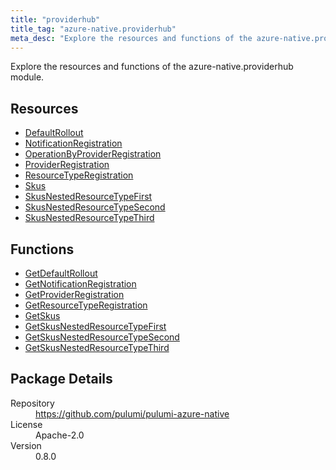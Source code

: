 ```yaml
---
title: "providerhub"
title_tag: "azure-native.providerhub"
meta_desc: "Explore the resources and functions of the azure-native.providerhub module."
---
```


<!-- WARNING: this file was generated by Pulumi Docs Generator. -->
<!-- Do not edit by hand unless you're certain you know what you are doing! -->

Explore the resources and functions of the azure-native.providerhub module.

<h2 id="resources">Resources</h2>
<ul class="api">
    <li><a href="defaultrollout" title="DefaultRollout"><span class="symbol resource"></span>DefaultRollout</a></li>
    <li><a href="notificationregistration" title="NotificationRegistration"><span class="symbol resource"></span>NotificationRegistration</a></li>
    <li><a href="operationbyproviderregistration" title="OperationByProviderRegistration"><span class="symbol resource"></span>OperationByProviderRegistration</a></li>
    <li><a href="providerregistration" title="ProviderRegistration"><span class="symbol resource"></span>ProviderRegistration</a></li>
    <li><a href="resourcetyperegistration" title="ResourceTypeRegistration"><span class="symbol resource"></span>ResourceTypeRegistration</a></li>
    <li><a href="skus" title="Skus"><span class="symbol resource"></span>Skus</a></li>
    <li><a href="skusnestedresourcetypefirst" title="SkusNestedResourceTypeFirst"><span class="symbol resource"></span>SkusNestedResourceTypeFirst</a></li>
    <li><a href="skusnestedresourcetypesecond" title="SkusNestedResourceTypeSecond"><span class="symbol resource"></span>SkusNestedResourceTypeSecond</a></li>
    <li><a href="skusnestedresourcetypethird" title="SkusNestedResourceTypeThird"><span class="symbol resource"></span>SkusNestedResourceTypeThird</a></li>
</ul>

<h2 id="functions">Functions</h2>
<ul class="api">
    <li><a href="getdefaultrollout" title="GetDefaultRollout"><span class="symbol function"></span>GetDefaultRollout</a></li>
    <li><a href="getnotificationregistration" title="GetNotificationRegistration"><span class="symbol function"></span>GetNotificationRegistration</a></li>
    <li><a href="getproviderregistration" title="GetProviderRegistration"><span class="symbol function"></span>GetProviderRegistration</a></li>
    <li><a href="getresourcetyperegistration" title="GetResourceTypeRegistration"><span class="symbol function"></span>GetResourceTypeRegistration</a></li>
    <li><a href="getskus" title="GetSkus"><span class="symbol function"></span>GetSkus</a></li>
    <li><a href="getskusnestedresourcetypefirst" title="GetSkusNestedResourceTypeFirst"><span class="symbol function"></span>GetSkusNestedResourceTypeFirst</a></li>
    <li><a href="getskusnestedresourcetypesecond" title="GetSkusNestedResourceTypeSecond"><span class="symbol function"></span>GetSkusNestedResourceTypeSecond</a></li>
    <li><a href="getskusnestedresourcetypethird" title="GetSkusNestedResourceTypeThird"><span class="symbol function"></span>GetSkusNestedResourceTypeThird</a></li>
</ul>

<h2 id="package-details">Package Details</h2>
<dl class="package-details">
	<dt>Repository</dt>
	<dd><a href="https://github.com/pulumi/pulumi-azure-native">https://github.com/pulumi/pulumi-azure-native</a></dd>
	<dt>License</dt>
	<dd>Apache-2.0</dd>
	<dt>Version</dt>
	<dd>0.8.0</dd>
</dl>

